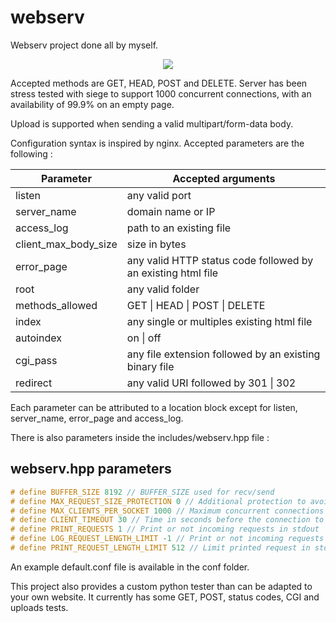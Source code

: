 # webserv

Webserv project done all by myself.

<p align="center">
  <img src="https://i.imgur.com/nRNes00.png">
</p>

Accepted methods are GET, HEAD, POST and DELETE.
Server has been stress tested with siege to support 1000 concurrent connections, with an availability of 99.9% on an empty page.

Upload is supported when sending a valid multipart/form-data body.

Configuration syntax is inspired by nginx. Accepted parameters are the following :

| Parameter  | Accepted arguments |
| ------------- | ------------- |
| listen  | any valid port |
| server_name  | domain name or IP  |
| access_log  | path to an existing file  |
| client_max_body_size  | size in bytes  |
| error_page  | any valid HTTP status code followed by an existing html file  |
| root  | any valid folder  |
| methods_allowed  | GET \| HEAD \| POST \| DELETE |
| index | any single or multiples existing html file |
| autoindex  | on \| off |
| cgi_pass | any file extension followed by an existing binary file |
| redirect | any valid URI followed by 301 \| 302 |

Each parameter can be attributed to a location block except for listen, server_name, error_page and access_log.

There is also parameters inside the includes/webserv.hpp file :

## webserv.hpp parameters

```c++
# define BUFFER_SIZE 8192 // BUFFER_SIZE used for recv/send
# define MAX_REQUEST_SIZE_PROTECTION 0 // Additional protection to avoid server overloading by sending huge headers
# define MAX_CLIENTS_PER_SOCKET 1000 // Maximum concurrent connections for each listened port
# define CLIENT_TIMEOUT 30 // Time in seconds before the connection to a client is closed (timer is resetted if the client sends data)
# define PRINT_REQUESTS 1 // Print or not incoming requests in stdout
# define LOG_REQUEST_LENGTH_LIMIT -1 // Print or not incoming requests in log file, and limit their size (-1 to disable logging, 0 to disable logging limit or any number > 0 to limit logged request size)
# define PRINT_REQUEST_LENGTH_LIMIT 512 // Limit printed request in stdout 
```

An example default.conf file is available in the conf folder.

This project also provides a custom python tester than can be adapted to your own website. It currently has some GET, POST, status codes, CGI and uploads tests.
